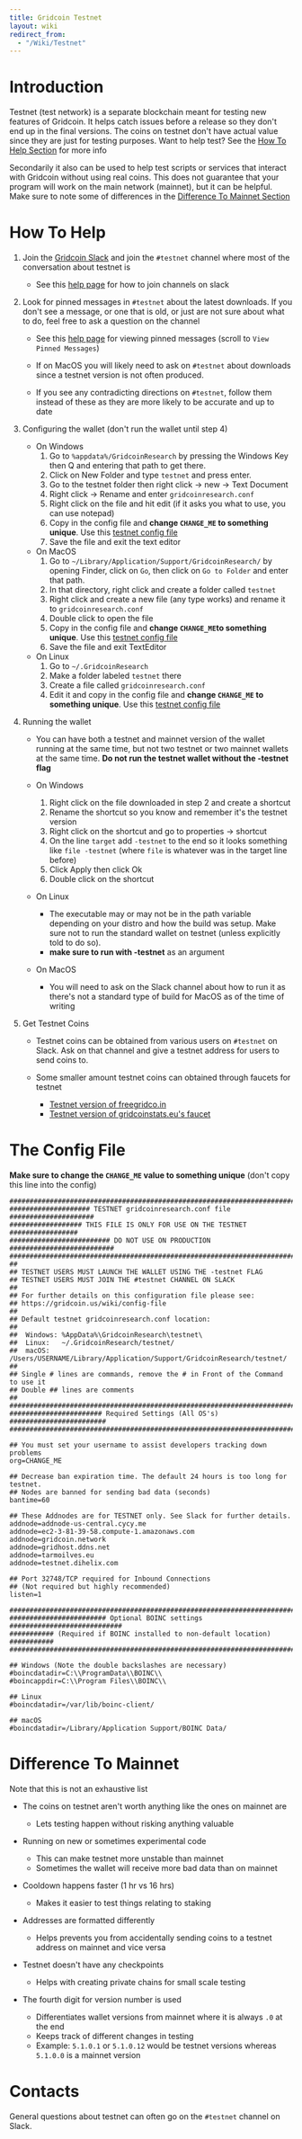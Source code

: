 ```yaml
---
title: Gridcoin Testnet
layout: wiki
redirect_from:
  - "/Wiki/Testnet"
---
```


# Introduction

Testnet (test network) is a separate blockchain meant for testing new features 
of Gridcoin. It helps catch issues before a release so they don't end up in the
final versions. The coins on testnet don't have actual value since they are just 
for testing purposes. Want to help test? See the [How To Help Section](#how-to-help "wikilink") 
for more info

Secondarily it also can be used to help test scripts or services that interact 
with Gridcoin without using real coins. This does not guarantee that your
program will work on the main network (mainnet), but it can be helpful. Make sure 
to note some of differences in the [Difference To Mainnet Section](#difference-to-mainnet "wikilink")

# How To Help

1. Join the [Gridcoin Slack](https://join.slack.com/t/teamgridcoin/shared_invite/enQtMjk2NTI4MzAwMzg0LTE4N2I3ZWZjYWJlZGM1Zjg3MTUyMDhiN2M5NmRmZTA2NDA0ZmY1ZTFmOGM3ZGU2YTBkOTdhNTk2ZjkzMGZkODY)
and join the `#testnet` channel where most of the conversation about testnet is
    * See this [help page](https://slack.com/help/articles/205239967-Join-a-channel#join-channels) 
      for how to join channels on slack

2. Look for pinned messages in `#testnet` about the latest downloads. 
If you don't see a message, or one that is old, or just are not sure about what 
to do, feel free to ask a question on the channel
    * See this [help page](https://slack.com/intl/en-in/help/articles/205239997-Pin-messages) 
      for viewing pinned messages (scroll to `View Pinned Messages`)

    * If on MacOS you will likely need to ask on `#testnet` about downloads 
      since a testnet version is not often produced.

    * If you see any contradicting directions on `#testnet`, follow them instead 
    of these as they are more likely to be accurate and up to date

3. Configuring the wallet (don't run the wallet until step 4)
    * On Windows
        1. Go to `%appdata%/GridcoinResearch` by pressing the Windows Key then Q and entering that path to get there. 
        2. Click on New Folder and type `testnet` and press enter. 
        3. Go to the testnet folder then right click -> new -> Text Document
        4. Right click -> Rename  and enter `gridcoinresearch.conf`
        5. Right click on the file and hit edit (if it asks you what to use, you can use notepad)
        6. Copy in the config file and **change `CHANGE_ME` to something unique**. Use this [testnet config file](#the-config-file "wikilink")
        7. Save the file and exit the text editor
    * On MacOS
        1. Go to `~/Library/Application/Support/GridcoinResearch/` 
        by opening Finder, click on `Go`, then click on `Go to Folder` and
        enter that path.
        2. In that directory, right click and create a folder called `testnet`
        3. Right click and create a new file (any type works) and rename it
        to `gridcoinresearch.conf`
        4. Double click to open the file
        5. Copy in the config file and **change `CHANGE_ME`to something unique**. Use this [testnet config file](#the-config-file "wikilink")
        6. Save the file and exit TextEditor
    * On Linux
        1. Go to `~/.GridcoinResearch`
        2. Make a folder labeled `testnet` there
        3. Create a file called `gridcoinresearch.conf`
        4. Edit it and copy in the config file and **change `CHANGE_ME` to something unique**. Use this [testnet config file](#the-config-file "wikilink")

4. Running the wallet
    * You can have both a testnet and mainnet version of the wallet running at
      the same time, but not two testnet or two mainnet wallets at the same time.
      **Do not run the testnet wallet without the -testnet flag**

    * On Windows
        1. Right click on the file downloaded in step 2 and create a shortcut
        2. Rename the shortcut so you know and remember it's the testnet version
        3. Right click on the shortcut and go to properties -> shortcut
        4. On the line `target` add `-testnet` to the end so it looks something like `file -testnet` (where `file` is whatever was in the target line before)
        5. Click Apply then click Ok
        6. Double click on the shortcut

    * On Linux
        * The executable may or may not be in the path variable depending on your distro 
        and how the build was setup. Make sure not to run the standard wallet on testnet
        (unless explicitly told to do so).
        * **make sure to run with -testnet** as an argument

    * On MacOS
        * You will need to ask on the Slack channel about how to run it as 
          there's not a standard type of build for MacOS as of the time of 
          writing

5. Get Testnet Coins
    * Testnet coins can be obtained from various users on `#testnet` on Slack.
      Ask on that channel and give a testnet address for users to send coins to.
      
    * Some smaller amount testnet coins can obtained through faucets for testnet 
        * [Testnet version of freegridco.in](https://test.freegridco.in/)
        * [Testnet version of gridcoinstats.eu's faucet](https://testnet.gridcoinstats.eu/faucet)

# The Config File 
**Make sure to change the `CHANGE_ME` value to something unique** (don't copy this line into the config)

    #############################################################################
    #################### TESTNET gridcoinresearch.conf file #####################
    ################## THIS FILE IS ONLY FOR USE ON THE TESTNET #################
    ######################### DO NOT USE ON PRODUCTION ##########################
    #############################################################################
    ##
    ## TESTNET USERS MUST LAUNCH THE WALLET USING THE -testnet FLAG
    ## TESTNET USERS MUST JOIN THE #testnet CHANNEL ON SLACK
    ##
    ## For further details on this configuration file please see:
    ## https://gridcoin.us/wiki/config-file
    ##
    ## Default testnet gridcoinresearch.conf location:
    ##
    ##  Windows: %AppData%\GridcoinResearch\testnet\
    ##  Linux:   ~/.GridcoinResearch/testnet/
    ##  macOS:   /Users/USERNAME/Library/Application/Support/GridcoinResearch/testnet/
    ##
    ## Single # lines are commands, remove the # in Front of the Command to use it
    ## Double ## lines are comments
    ##
    #############################################################################
    ####################### Required Settings (All OS's) ########################
    #############################################################################

    ## You must set your username to assist developers tracking down problems
    org=CHANGE_ME

    ## Decrease ban expiration time. The default 24 hours is too long for testnet.
    ## Nodes are banned for sending bad data (seconds)
    bantime=60

    ## These Addnodes are for TESTNET only. See Slack for further details.
    addnode=addnode-us-central.cycy.me
    addnode=ec2-3-81-39-58.compute-1.amazonaws.com
    addnode=gridcoin.network
    addnode=gridhost.ddns.net
    addnode=tarmoilves.eu
    addnode=testnet.dihelix.com

    ## Port 32748/TCP required for Inbound Connections
    ## (Not required but highly recommended)
    listen=1

    #############################################################################
    ######################## Optional BOINC settings ############################
    ########### (Required if BOINC installed to non-default location) ###########
    #############################################################################

    ## Windows (Note the double backslashes are necessary)
    #boincdatadir=C:\\ProgramData\\BOINC\\
    #boincappdir=C:\\Program Files\\BOINC\\

    ## Linux
    #boincdatadir=/var/lib/boinc-client/

    ## macOS
    #boincdatadir=/Library/Application Support/BOINC Data/

# Difference To Mainnet

Note that this is not an exhaustive list

* The coins on testnet aren't worth anything like the ones on mainnet are
    * Lets testing happen without risking anything valuable

* Running on new or sometimes experimental code
    * This can make testnet more unstable than mainnet
    * Sometimes the wallet will receive more bad data than on mainnet 

* Cooldown happens faster (1 hr vs 16 hrs)
    * Makes it easier to test things relating to staking

* Addresses are formatted differently
    * Helps prevents you from accidentally sending coins to a testnet address on
      mainnet and vice versa

* Testnet doesn't have any checkpoints
    * Helps with creating private chains for small scale testing 

* The fourth digit for version number is used
    * Differentiates wallet versions from mainnet where it is always `.0` at the end
    * Keeps track of different changes in testing
    * Example: `5.1.0.1` or `5.1.0.12` would be testnet versions whereas
     `5.1.0.0` is a mainnet version

# Contacts

General questions about testnet can often go on the `#testnet` channel on Slack.